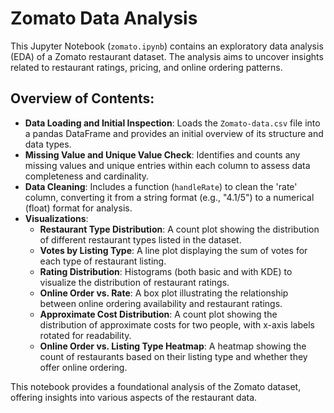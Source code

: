 # Zomato Data Analysis

This Jupyter Notebook (`zomato.ipynb`) contains an exploratory data analysis (EDA) of a Zomato restaurant dataset. The analysis aims to uncover insights related to restaurant ratings, pricing, and online ordering patterns.

## Overview of Contents:

* **Data Loading and Initial Inspection**: Loads the `Zomato-data.csv` file into a pandas DataFrame and provides an initial overview of its structure and data types.
* **Missing Value and Unique Value Check**: Identifies and counts any missing values and unique entries within each column to assess data completeness and cardinality.
* **Data Cleaning**: Includes a function (`handleRate`) to clean the 'rate' column, converting it from a string format (e.g., "4.1/5") to a numerical (float) format for analysis.
* **Visualizations**:
    * **Restaurant Type Distribution**: A count plot showing the distribution of different restaurant types listed in the dataset.
    * **Votes by Listing Type**: A line plot displaying the sum of votes for each type of restaurant listing.
    * **Rating Distribution**: Histograms (both basic and with KDE) to visualize the distribution of restaurant ratings.
    * **Online Order vs. Rate**: A box plot illustrating the relationship between online ordering availability and restaurant ratings.
    * **Approximate Cost Distribution**: A count plot showing the distribution of approximate costs for two people, with x-axis labels rotated for readability.
    * **Online Order vs. Listing Type Heatmap**: A heatmap showing the count of restaurants based on their listing type and whether they offer online ordering.

This notebook provides a foundational analysis of the Zomato dataset, offering insights into various aspects of the restaurant data. 
